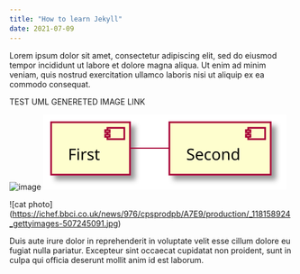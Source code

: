 ```yaml
---
title: "How to learn Jekyll"
date: 2021-07-09
---
```

Lorem ipsum dolor sit amet, consectetur adipiscing elit, sed do eiusmod tempor incididunt ut labore et dolore magna aliqua. Ut enim ad minim veniam, quis nostrud exercitation ullamco laboris nisi ut aliquip ex ea commodo consequat.

TEST UML GENERETED IMAGE LINK

![image](https://github.com/anna-bondarieva/jekyll-plantulm-repo/blob/main/uml/f9c0a3f22b87ac41771ecda270f82089.svg)
![image](uml/f9c0a3f22b87ac41771ecda270f82089.svg)

![cat photo] (https://ichef.bbci.co.uk/news/976/cpsprodpb/A7E9/production/_118158924_gettyimages-507245091.jpg)

Duis aute irure dolor in reprehenderit in voluptate velit esse cillum dolore eu fugiat nulla pariatur. Excepteur sint occaecat cupidatat non proident, sunt in culpa qui officia deserunt mollit anim id est laborum.
